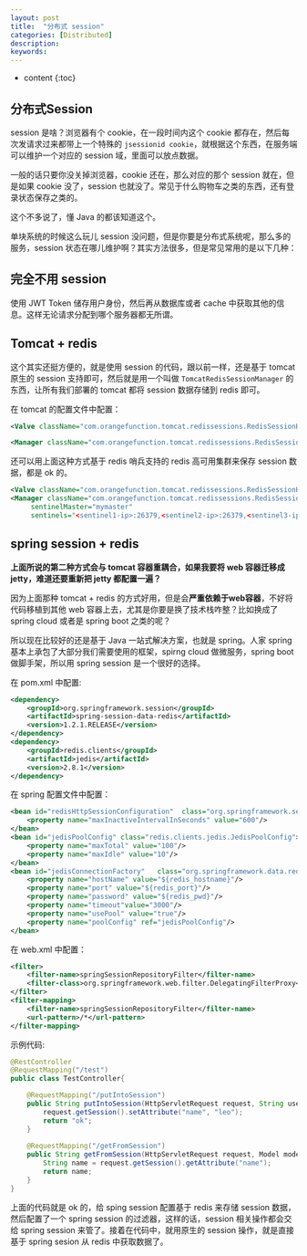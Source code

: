 ```yaml
---
layout: post
title:  "分布式 session"
categories: [Distributed]
description:
keywords:
---
```


* content
{:toc}
## 分布式Session

session 是啥？浏览器有个 cookie，在一段时间内这个 cookie 都存在，然后每次发请求过来都带上一个特殊的 `jsessionid cookie`，就根据这个东西，在服务端可以维护一个对应的 session 域，里面可以放点数据。

一般的话只要你没关掉浏览器，cookie 还在，那么对应的那个 session 就在，但是如果 cookie 没了，session 也就没了。常见于什么购物车之类的东西，还有登录状态保存之类的。

这个不多说了，懂 Java 的都该知道这个。

单块系统的时候这么玩儿 session 没问题，但是你要是分布式系统呢，那么多的服务，session 状态在哪儿维护啊？其实方法很多，但是常见常用的是以下几种：

## 完全不用 session

使用 JWT Token 储存用户身份，然后再从数据库或者 cache 中获取其他的信息。这样无论请求分配到哪个服务器都无所谓。

## Tomcat + redis

这个其实还挺方便的，就是使用 session 的代码，跟以前一样，还是基于 tomcat 原生的 session 支持即可，然后就是用一个叫做 `TomcatRedisSessionManager` 的东西，让所有我们部署的 tomcat 都将 session 数据存储到 redis 即可。

在 tomcat 的配置文件中配置：

```xml
<Valve className="com.orangefunction.tomcat.redissessions.RedisSessionHandlerValve"/>

<Manager className="com.orangefunction.tomcat.redissessions.RedisSessionManager" host="{redis.host}" port="{redis.port}" database="{redis.dbnum}" maxInactiveInterval="60"/>
```

还可以用上面这种方式基于 redis 哨兵支持的 redis 高可用集群来保存 session 数据，都是 ok 的。

```xml
<Valve className="com.orangefunction.tomcat.redissessions.RedisSessionHandlerValve"/>
<Manager className="com.orangefunction.tomcat.redissessions.RedisSessionManager"
     sentinelMaster="mymaster"
     sentinels="<sentinel1-ip>:26379,<sentinel2-ip>:26379,<sentinel3-ip>:26379" maxInactiveInterval="60"/>
```

## spring session + redis

**上面所说的第二种方式会与 tomcat 容器重耦合，如果我要将 web 容器迁移成 jetty，难道还要重新把 jetty 都配置一遍？**

因为上面那种 tomcat + redis 的方式好用，但是会**严重依赖于web容器**，不好将代码移植到其他 web 容器上去，尤其是你要是换了技术栈咋整？比如换成了 spring cloud 或者是 spring boot 之类的呢？

所以现在比较好的还是基于 Java 一站式解决方案，也就是 spring。人家 spring 基本上承包了大部分我们需要使用的框架，spirng cloud 做微服务，spring boot 做脚手架，所以用 spring session 是一个很好的选择。

在 pom.xml 中配置:

```xml
<dependency>
	<groupId>org.springframework.session</groupId>
	<artifactId>spring-session-data-redis</artifactId>
	<version>1.2.1.RELEASE</version>
</dependency>
<dependency>
	<groupId>redis.clients</groupId>
	<artifactId>jedis</artifactId>
	<version>2.8.1</version>
</dependency>
```

在 spring 配置文件中配置：

```xml
<bean id="redisHttpSessionConfiguration"  class="org.springframework.session.data.redis.config.annotation.web.http.RedisHttpSessionConfiguration">
	<property name="maxInactiveIntervalInSeconds" value="600"/>
</bean>
<bean id="jedisPoolConfig" class="redis.clients.jedis.JedisPoolConfig">
    <property name="maxTotal" value="100"/>
    <property name="maxIdle" value="10"/>
</bean>
<bean id="jedisConnectionFactory" 	class="org.springframework.data.redis.connection.jedis.JedisConnectionFactory" destroy-method="destroy">
    <property name="hostName" value="${redis_hostname}"/>
    <property name="port" value="${redis_port}"/>
    <property name="password" value="${redis_pwd}"/>
    <property name="timeout"value="3000"/>
    <property name="usePool" value="true"/>
    <property name="poolConfig" ref="jedisPoolConfig"/>
</bean>
```

在 web.xml 中配置：

```xml
<filter>
    <filter-name>springSessionRepositoryFilter</filter-name>
	<filter-class>org.springframework.web.filter.DelegatingFilterProxy</filter-class>
</filter>
<filter-mapping>
	<filter-name>springSessionRepositoryFilter</filter-name>
    <url-pattern>/*</url-pattern>
</filter-mapping>
```

示例代码:

```java
@RestController
@RequestMapping("/test")
public class TestController{

    @RequestMapping("/putIntoSession")    
    public String putIntoSession(HttpServletRequest request, String username) {
    	request.getSession().setAttribute("name", "leo");
    	return "ok";    
	}
	
	@RequestMapping("/getFromSession")
	public String getFromSession(HttpServletRequest request, Model model){
		String name = request.getSession().getAttribute("name");
		return name;
	}
}
```

上面的代码就是 ok 的，给 sping session 配置基于 redis 来存储 session 数据，然后配置了一个 spring session 的过滤器，这样的话，session 相关操作都会交给 spring session 来管了。接着在代码中，就用原生的 session 操作，就是直接基于 spring sesion 从 redis 中获取数据了。